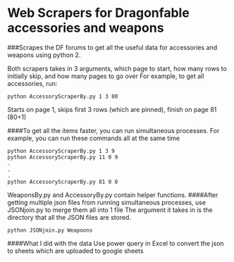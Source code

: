 # Web Scrapers for Dragonfable accessories and weapons

###Scrapes the DF forums to get all the useful data for accessories and weapons using python 2.

Both scrapers takes in 3 arguments, which page to start, how many rows to initially skip, and how many pages to go over
For example, to get all accessories, run:
```commandline
python AccessoryScraperBy.py 1 3 80
```
Starts on page 1, skips first 3 rows (which are pinned), finish on page 81 (80+1)



####To get all the items faster, you can run simultaneous processes.
For example, you can run these commands all at the same time
```commandline
python AccessoryScraperBy.py 1 3 9
python AccessoryScraperBy.py 11 0 9
.
.
.
python AccessoryScraperBy.py 81 0 0
```
WeaponsBy.py and AccessoryBy.py contain helper functions.
####After getting multiple json files from running simultaneous processes, use JSONjoin.py to merge them all into 1 file
The argument it takes in is the directory that all the JSON files are stored.
```commandline
python JSONjoin.py Weapoons
```

####What I did with the data
Use power query in Excel to convert the json to sheets which are uploaded to google sheets

